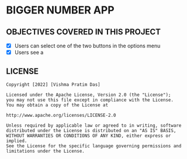 # BIGGER NUMBER APP

## OBJECTIVES COVERED IN THIS PROJECT
* [x] Users can select one of the two buttons in the options menu
* [x] Users see a 

## LICENSE
    Copyright [2022] [Vishma Pratim Das]

    Licensed under the Apache License, Version 2.0 (the "License");
    you may not use this file except in compliance with the License.
    You may obtain a copy of the License at

    http://www.apache.org/licenses/LICENSE-2.0

    Unless required by applicable law or agreed to in writing, software
    distributed under the License is distributed on an "AS IS" BASIS,
    WITHOUT WARRANTIES OR CONDITIONS OF ANY KIND, either express or implied.
    See the License for the specific language governing permissions and
    limitations under the License.